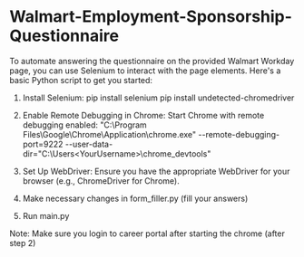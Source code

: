 # Walmart-Employment-Sponsorship-Questionnaire
To automate answering the questionnaire on the provided Walmart Workday page, you can use Selenium to interact with the page elements. Here's a basic Python script to get you started:
  1. Install Selenium:
     pip install selenium
     pip install undetected-chromedriver
     
  2. Enable Remote Debugging in Chrome:
     Start Chrome with remote debugging enabled: "C:\Program Files\Google\Chrome\Application\chrome.exe" --remote-debugging-port=9222 --user-data-dir="C:\Users\<YourUsername>\chrome_devtools"

  3. Set Up WebDriver:
     Ensure you have the appropriate WebDriver for your browser (e.g., ChromeDriver for Chrome).
  4. Make necessary changes in form_filler.py (fill your answers)
  5. Run main.py

Note: Make sure you login to career portal after starting the chrome (after step 2)
